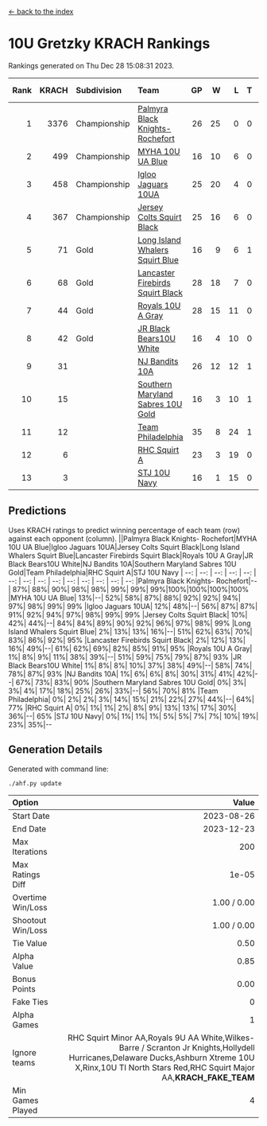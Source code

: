 [<- back to the index](readme.md)
# 10U Gretzky KRACH Rankings
Rankings generated on Thu Dec 28 15:08:31 2023.

Rank|KRACH|Subdivision|Team|GP|W|L|T|OTW|OTL|SoS|Exp Wins|Win Diff
---:|---:|:---|:---|---:|---:|---:|---:|---:|---:|---:|---:|---:
1|3376|Championship|[Palmyra Black Knights- Rochefort](https://gamesheetstats.com/seasons/3659/teams/140260/schedule)|26|25|0|0|0|1|160|25.8|-0.0
2|499|Championship|[MYHA 10U UA Blue](https://gamesheetstats.com/seasons/3659/teams/140258/schedule)|16|10|6|0|0|0|931|10.8|-0.0
3|458|Championship|[Igloo Jaguars 10UA](https://gamesheetstats.com/seasons/3659/teams/140253/schedule)|25|20|4|0|0|1|262|20.8|-0.0
4|367|Championship|[Jersey Colts Squirt Black](https://gamesheetstats.com/seasons/3659/teams/140254/schedule)|25|16|6|0|1|2|736|17.8|-0.0
5|71|Gold|[Long Island Whalers Squirt Blue](https://gamesheetstats.com/seasons/3659/teams/140257/schedule)|16|9|6|1|0|0|459|10.4|0.0
6|68|Gold|[Lancaster Firebirds Squirt Black](https://gamesheetstats.com/seasons/3659/teams/140256/schedule)|28|18|7|0|2|1|173|20.9|0.0
7|44|Gold|[Royals 10U A Gray](https://gamesheetstats.com/seasons/3659/teams/140262/schedule)|28|15|11|0|1|1|210|16.9|0.0
8|42|Gold|[JR Black Bears10U White](https://gamesheetstats.com/seasons/3659/teams/140255/schedule)|16|4|10|0|1|1|745|5.9|0.0
9|31||[NJ Bandits 10A](https://gamesheetstats.com/seasons/3659/teams/140259/schedule)|26|12|12|1|0|1|121|13.4|0.0
10|15||[Southern Maryland Sabres 10U Gold](https://gamesheetstats.com/seasons/3659/teams/140263/schedule)|16|3|10|1|2|0|78|6.4|0.0
11|12||[Team Philadelphia](https://gamesheetstats.com/seasons/3659/teams/140265/schedule)|35|8|24|1|0|2|478|9.4|0.0
12|6||[RHC Squirt A](https://gamesheetstats.com/seasons/3659/teams/140261/schedule)|23|3|19|0|1|0|99|4.9|0.0
13|3||[STJ 10U Navy](https://gamesheetstats.com/seasons/3659/teams/140264/schedule)|16|1|15|0|0|0|673|1.9|0.0

## Predictions
Uses KRACH ratings to predict winning percentage of each team (row) against each opponent (column).
||Palmyra Black Knights- Rochefort|MYHA 10U UA Blue|Igloo Jaguars 10UA|Jersey Colts Squirt Black|Long Island Whalers Squirt Blue|Lancaster Firebirds Squirt Black|Royals 10U A Gray|JR Black Bears10U White|NJ Bandits 10A|Southern Maryland Sabres 10U Gold|Team Philadelphia|RHC Squirt A|STJ 10U Navy
| --: | --: | --: | --: | --: | --: | --: | --: | --: | --: | --: | --: | --: | --: 
|Palmyra Black Knights- Rochefort|--| 87%| 88%| 90%| 98%| 98%| 99%| 99%| 99%|100%|100%|100%|100%
|MYHA 10U UA Blue| 13%|--| 52%| 58%| 87%| 88%| 92%| 92%| 94%| 97%| 98%| 99%| 99%
|Igloo Jaguars 10UA| 12%| 48%|--| 56%| 87%| 87%| 91%| 92%| 94%| 97%| 98%| 99%| 99%
|Jersey Colts Squirt Black| 10%| 42%| 44%|--| 84%| 84%| 89%| 90%| 92%| 96%| 97%| 98%| 99%
|Long Island Whalers Squirt Blue|  2%| 13%| 13%| 16%|--| 51%| 62%| 63%| 70%| 83%| 86%| 92%| 95%
|Lancaster Firebirds Squirt Black|  2%| 12%| 13%| 16%| 49%|--| 61%| 62%| 69%| 82%| 85%| 91%| 95%
|Royals 10U A Gray|  1%|  8%|  9%| 11%| 38%| 39%|--| 51%| 59%| 75%| 79%| 87%| 93%
|JR Black Bears10U White|  1%|  8%|  8%| 10%| 37%| 38%| 49%|--| 58%| 74%| 78%| 87%| 93%
|NJ Bandits 10A|  1%|  6%|  6%|  8%| 30%| 31%| 41%| 42%|--| 67%| 73%| 83%| 90%
|Southern Maryland Sabres 10U Gold|  0%|  3%|  3%|  4%| 17%| 18%| 25%| 26%| 33%|--| 56%| 70%| 81%
|Team Philadelphia|  0%|  2%|  2%|  3%| 14%| 15%| 21%| 22%| 27%| 44%|--| 64%| 77%
|RHC Squirt A|  0%|  1%|  1%|  2%|  8%|  9%| 13%| 13%| 17%| 30%| 36%|--| 65%
|STJ 10U Navy|  0%|  1%|  1%|  1%|  5%|  5%|  7%|  7%| 10%| 19%| 23%| 35%|--

## Generation Details

Generated with command line:
```
./ahf.py update
```

| Option | Value |
| :----- | ----: |
| Start Date | 2023-08-26 |
| End Date | 2023-12-23 |
| Max Iterations | 200 |
| Max Ratings Diff | 1e-05 |
| Overtime Win/Loss | 1.00 / 0.00 |
| Shootout Win/Loss | 1.00 / 0.00 |
| Tie Value | 0.50 |
| Alpha Value | 0.85 |
| Bonus Points | 0.00 |
| Fake Ties | 0 |
| Alpha Games | 1 |
| Ignore teams | RHC Squirt Minor AA,Royals 9U AA White,Wilkes-Barre / Scranton Jr Knights,Hollydell Hurricanes,Delaware Ducks,Ashburn Xtreme 10U X,Rinx,10U TI North Stars Red,RHC Squirt Major AA,__KRACH_FAKE_TEAM__ |
| Min Games Played | 4 |

